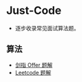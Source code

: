 # Just-Code

 - 逐步收录常见面试算法题。

## 算法

- [剑指 Offer 题解](https://github.com/YaxeZhang/Just-Interview/blob/master/%E5%89%91%E6%8C%87offer%EF%BC%88%E7%AC%AC%E4%BA%8C%E7%89%88%EF%BC%89/%E5%89%91%E6%8C%87offer%EF%BC%88%E7%AC%AC%E4%BA%8C%E7%89%88%EF%BC%89.md)
- [Leetcode 题解](https://github.com/YaxeZhang/Just-Interview/blob/master/LeetCode/README.md)
